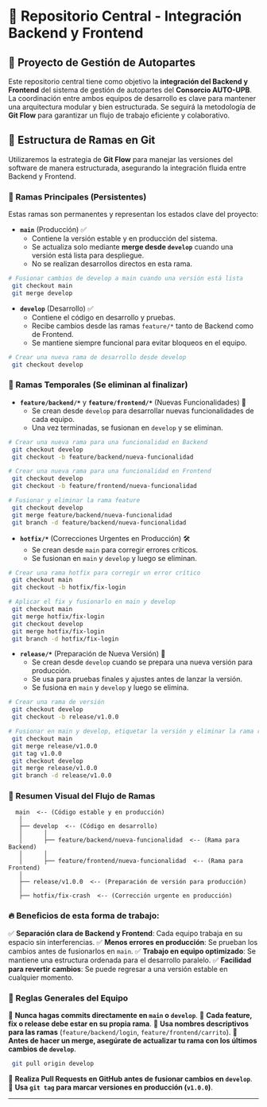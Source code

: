 # 📌 Repositorio Central - Integración Backend y Frontend

## 🚀 Proyecto de Gestión de Autopartes

Este repositorio central tiene como objetivo la **integración del Backend y Frontend** del sistema de gestión de autopartes del **Consorcio AUTO-UPB**. La coordinación entre ambos equipos de desarrollo es clave para mantener una arquitectura modular y bien estructurada. Se seguirá la metodología de **Git Flow** para garantizar un flujo de trabajo eficiente y colaborativo.

## 📁 Estructura de Ramas en Git

Utilizaremos la estrategia de **Git Flow** para manejar las versiones del software de manera estructurada, asegurando la integración fluida entre Backend y Frontend.

### 🔹 Ramas Principales (Persistentes)

Estas ramas son permanentes y representan los estados clave del proyecto:

- **`main`** (Producción) ✅
  - Contiene la versión estable y en producción del sistema.
  - Se actualiza solo mediante **merge desde `develop`** cuando una versión está lista para despliegue.
  - No se realizan desarrollos directos en esta rama.

```sh
# Fusionar cambios de develop a main cuando una versión está lista
 git checkout main
 git merge develop
```

- **`develop`** (Desarrollo) ✅
  - Contiene el código en desarrollo y pruebas.
  - Recibe cambios desde las ramas `feature/*` tanto de Backend como de Frontend.
  - Se mantiene siempre funcional para evitar bloqueos en el equipo.

```sh
# Crear una nueva rama de desarrollo desde develop
 git checkout develop
```

### 🌱 Ramas Temporales (Se eliminan al finalizar)

- **`feature/backend/*`** y **`feature/frontend/*`** (Nuevas Funcionalidades) 📌
  - Se crean desde `develop` para desarrollar nuevas funcionalidades de cada equipo.
  - Una vez terminadas, se fusionan en `develop` y se eliminan.

```sh
# Crear una nueva rama para una funcionalidad en Backend
 git checkout develop
 git checkout -b feature/backend/nueva-funcionalidad

# Crear una nueva rama para una funcionalidad en Frontend
 git checkout develop
 git checkout -b feature/frontend/nueva-funcionalidad

# Fusionar y eliminar la rama feature
 git checkout develop
 git merge feature/backend/nueva-funcionalidad
 git branch -d feature/backend/nueva-funcionalidad
```

- **`hotfix/*`** (Correcciones Urgentes en Producción) 🛠️
  - Se crean desde `main` para corregir errores críticos.
  - Se fusionan en `main` y `develop` y luego se eliminan.

```sh
# Crear una rama hotfix para corregir un error crítico
 git checkout main
 git checkout -b hotfix/fix-login

# Aplicar el fix y fusionarlo en main y develop
 git checkout main
 git merge hotfix/fix-login
 git checkout develop
 git merge hotfix/fix-login
 git branch -d hotfix/fix-login
```

- **`release/*`** (Preparación de Nueva Versión) 🚀
  - Se crean desde `develop` cuando se prepara una nueva versión para producción.
  - Se usa para pruebas finales y ajustes antes de lanzar la versión.
  - Se fusiona en `main` y `develop` y luego se elimina.

```sh
# Crear una rama de versión
 git checkout develop
 git checkout -b release/v1.0.0

# Fusionar en main y develop, etiquetar la versión y eliminar la rama release
 git checkout main
 git merge release/v1.0.0
 git tag v1.0.0
 git checkout develop
 git merge release/v1.0.0
 git branch -d release/v1.0.0
```

### 🎯 Resumen Visual del Flujo de Ramas

```
  main  <-- (Código estable y en producción)
   │
   ├── develop  <-- (Código en desarrollo)
   │      │
   │      ├── feature/backend/nueva-funcionalidad  <-- (Rama para Backend)
   │      │
   │      ├── feature/frontend/nueva-funcionalidad  <-- (Rama para Frontend)
   │
   ├── release/v1.0.0  <-- (Preparación de versión para producción)
   │
   ├── hotfix/fix-crash  <-- (Corrección urgente en producción)
```

### 🔥 Beneficios de esta forma de trabajo:

✅ **Separación clara de Backend y Frontend**: Cada equipo trabaja en su espacio sin interferencias.
✅ **Menos errores en producción**: Se prueban los cambios antes de fusionarlos en `main`.
✅ **Trabajo en equipo optimizado**: Se mantiene una estructura ordenada para el desarrollo paralelo.
✅ **Facilidad para revertir cambios**: Se puede regresar a una versión estable en cualquier momento.

### 📝 Reglas Generales del Equipo

📌 **Nunca hagas commits directamente en `main` o `develop`**.
📌 **Cada feature, fix o release debe estar en su propia rama**.
📌 **Usa nombres descriptivos para las ramas** (`feature/backend/login`, `feature/frontend/carrito`).
📌 **Antes de hacer un merge, asegúrate de actualizar tu rama con los últimos cambios de `develop`**.

```sh
 git pull origin develop
```

📌 **Realiza Pull Requests en GitHub antes de fusionar cambios en `develop`**.
📌 **Usa `git tag` para marcar versiones en producción (`v1.0.0`)**.

---
